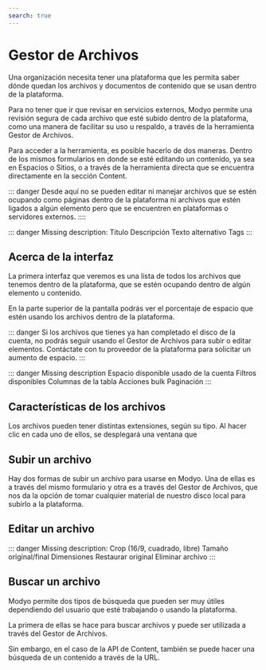 ```yaml
---
search: true
---
```


# Gestor de Archivos

Una organización necesita tener una plataforma que les permita saber dónde quedan los archivos y documentos de contenido que se usan dentro de la plataforma.

Para no tener que ir que revisar en servicios externos, Modyo permite una revisión segura de cada archivo que esté subido dentro de la plataforma, como una manera de facilitar su uso u respaldo, a través de la herramienta Gestor de Archivos.

Para acceder a la herramienta, es posible hacerlo de dos maneras. Dentro de los mismos formularios en donde se esté editando un contenido, ya sea en Espacios o Sitios, o a través de la herramienta directa que se encuentra directamente en la sección Content.

::: danger 
Desde aquí no se pueden editar ni manejar archivos que se estén ocupando como páginas dentro de la plataforma ni archivos que estén ligados a algún elemento pero que se encuentren en plataformas o servidores externos. 
::::

::: danger
Missing description:
Titulo
Descripción
Texto alternativo
Tags
:::

## Acerca de la interfaz

La primera interfaz que veremos es una lista de todos los archivos que tenemos dentro de la plataforma, que se estén ocupando dentro de algún elemento u contenido. 

En la parte superior de la pantalla podrás ver el porcentaje de espacio que estén usando los archivos dentro de la plataforma.

::: danger
Si los archivos que tienes ya han completado el disco de la cuenta, no podrás seguir usando el Gestor de Archivos para subir o editar elementos. 
Contáctate con tu proveedor de la plataforma para solicitar un aumento de espacio.
:::









::: danger
Missing description
Espacio disponible usado de la cuenta
Filtros disponibles
Columnas de la tabla
Acciones bulk
Paginación
:::

## Características de los archivos

Los archivos pueden tener distintas extensiones, según su tipo. Al hacer clic en cada uno de ellos, se desplegará una ventana que

## Subir un archivo

Hay dos formas de subir un archivo para usarse en Modyo. Una de ellas es a través del mismo formulario y otra es a través del Gestor de Archivos, que nos da la opción de tomar cualquier material de nuestro disco local para subirlo a la plataforma.

## Editar un archivo

::: danger
Missing description:
Crop (16/9, cuadrado, libre)
Tamaño original/final
Dimensiones
Restaurar original
Eliminar archivo
:::

## Buscar un archivo

Modyo permite dos tipos de búsqueda que pueden ser muy útiles dependiendo del usuario que esté trabajando o usando la plataforma.

La primera de ellas se hace para buscar archivos y puede ser utilizada a través del Gestor de Archivos.

Sin embargo, en el caso de la API de Content, también se puede hacer una búsqueda de un contenido a través de la URL.
